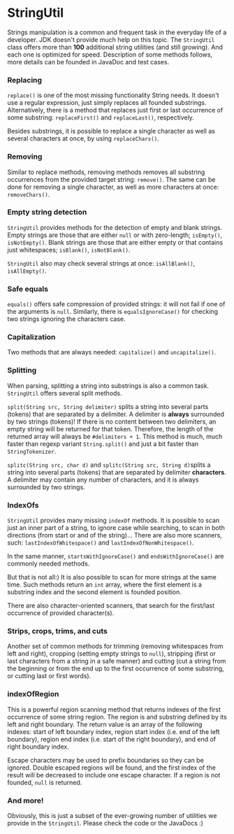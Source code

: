 # StringUtil

Strings manipulation is a common and frequent task in the everyday life of a developer. JDK doesn't provide much help on this topic. The `StringUtil` class offers more than **100** additional string utilities \(and still growing\). And each one is optimized for speed. Description of some methods follows, more details can be founded in JavaDoc and test cases.

### Replacing

`replace()` is one of the most missing functionality String needs. It doesn't use a regular expression, just simply replaces all founded substrings. Alternatively, there is a method that replaces just first or last occurrence of some substring: `replaceFirst()` and `replaceLast()`, respectively.

Besides substrings, it is possible to replace a single character as well as several characters at once, by using `replaceChars()`.

### Removing

Similar to replace methods, removing methods removes all substring occurrences from the provided target string: `remove()`. The same can be done for removing a single character, as well as more characters at once: `removeChars()`.

### Empty string detection

`StringUtil` provides methods for the detection of empty and blank strings. Empty strings are those that are either `null` or with zero-length; `isEmpty()`, `isNotEmpty()`. Blank strings are those that are either empty or that contains just whitespaces; `isBlank()`, `isNotBlank()`.

`StringUtil` also may check several strings at once: `isAllBlank()`, `isAllEmpty()`.

### Safe equals

`equals()` offers safe compression of provided strings: it will not fail if one of the arguments is `null`. Similarly, there is `equalsIgnoreCase()` for checking two strings ignoring the characters case.

### Capitalization

Two methods that are always needed: `capitalize()` and `uncapitalize()`.

### Splitting

When parsing, splitting a string into substrings is also a common task. `StringUtil` offers several split methods.

`split(String src, String delimiter)` splits a string into several parts \(tokens\) that are separated by a delimiter. A delimiter is **always** surrounded by two strings \(tokens\)! If there is no content between two delimiters, an empty string will be returned for that token. Therefore, the length of the returned array will always be `#delimiters + 1`. This method is much, much faster than regexp variant `String.split()` and just a bit faster than `StringTokenizer`.

`splitc(String src, char d)` and `splitc(String src, String d)`splits a string into several parts \(tokens\) that are separated by delimiter **characters**. A delimiter may contain any number of characters, and it is always surrounded by two strings.

### IndexOfs

`StringUtil` provides many missing `indexOf` methods. It is possible to scan just an inner part of a string, to ignore case while searching, to scan in both directions \(from start or and of the string\)... There are also more scanners, such: `lastIndexOfWhitespace()` and `lastIndexOfNonWhitespace()`.

In the same manner, `startsWithIgnoreCase()` and `endsWithIgnoreCase()` are commonly needed methods.

But that is not all:\) It is also possible to scan for more strings at the same time. Such methods return an `int` array, where the first element is a substring index and the second element is founded position.

There are also character-oriented scanners, that search for the first/last occurrence of provided character\(s\).

### Strips, crops, trims, and cuts

Another set of common methods for trimming \(removing whitespaces from left and right\), cropping \(setting empty strings to `null`\), stripping \(first or last characters from a string in a safe manner\) and cutting \(cut a string from the beginning or from the end up to the first occurrence of some substring, or cutting last or first words\).

### indexOfRegion

This is a powerful region scanning method that returns indexes of the first occurrence of some string region. The region is and substring defined by its left and right boundary. The return value is an array of the following indexes: start of left boundary index, region start index \(i.e. end of the left boundary\), region end index \(i.e. start of the right boundary\), and end of right boundary index.

Escape characters may be used to prefix boundaries so they can be ignored. Double escaped regions will be found, and the first index of the result will be decreased to include one escape character. If a region is not founded, `null` is returned.

### And more!

Obviously, this is just a subset of the ever-growing number of utilities we provide in the `StringUtil`. Please check the code or the JavaDocs :\)

